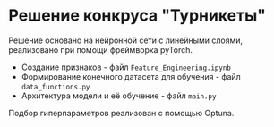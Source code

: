 # Решение конкруса "Турникеты"

Решение основано на нейронной сети с линейными слоями, реализовано при помощи фреймворка pyTorch.

* Создание признаков - файл `Feature_Engineering.ipynb`
* Формирование конечного датасета для обучения - файл `data_functions.py`
* Архитектура модели и её обучение - файл `main.py`

Подбор гиперпараметров реализован с помощью Optuna.
